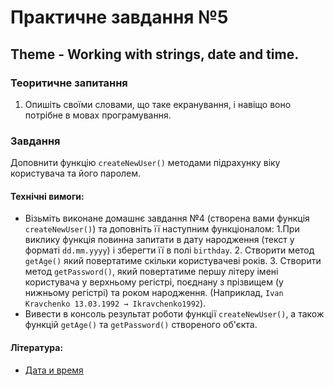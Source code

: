 # Практичне завдання №5

## Theme - Working with strings, date and time.
    
### Теоритичне запитання

1. Опишіть своїми словами, що таке екранування, і навіщо воно потрібне в мовах програмування.

### Завдання

Доповнити функцію `createNewUser()` методами підрахунку віку користувача та його паролем.

#### Технічні вимоги:
- Візьміть виконане домашнє завдання №4 (створена вами функція `createNewUser()`) та доповніть її наступним функціоналом:
   1.При виклику функція повинна запитати в дату народження (текст у форматі `dd.mm.yyyy`) і зберегти її в полі `birthday`.
   2. Створити метод `getAge()` який повертатиме скільки користувачеві років.
   3. Створити метод `getPassword()`, який повертатиме першу літеру імені користувача у верхньому регістрі, поєднану з прізвищем (у нижньому регістрі) та роком народження. (Наприклад, `Ivan Kravchenko 13.03.1992 → Ikravchenko1992`).
- Вивести в консоль результат роботи функції `createNewUser()`, а також функцій `getAge()` та `getPassword()` створеного об'єкта.

#### Література:
- [Дата и время](https://uk.javascript.info/date)


<!-- ## Теоретический вопрос

1. Опишите своими словами, что такое экранирование, и зачем оно нужно в языках программирования

## Задание

Дополнить функцию `createNewUser()` методами подсчета возраста пользователя и его паролем.

#### Технические требования:
- Возьмите выполненное домашнее задание номер 4 (созданная вами функция `createNewUser()`) и дополните ее следующим функционалом:
   1. При вызове функция должна спросить у вызывающего дату рождения (текст в формате `dd.mm.yyyy`) и сохранить ее в поле `birthday`.
   2. Создать метод `getAge()` который будет возвращать сколько пользователю лет.
   3. Создать метод `getPassword()`, который будет возвращать первую букву имени пользователя в верхнем регистре, соединенную с фамилией (в нижнем регистре) и годом рождения. (например, `Ivan Kravchenko 13.03.1992 → Ikravchenko1992`).
- Вывести в консоль результат работы функции `createNewUser()`, а также функций `getAge()` и `getPassword()` созданного объекта.

#### Литература:
- [Дата и время](https://learn.javascript.ru/datetime) -->